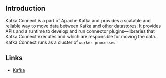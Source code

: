 ## Introduction

Kafka Connect is a part of Apache Kafka and provides a scalable and reliable way to move data between Kafka and other datastores.
It provides APIs and a runtime to develop and run connector plugins—libraries that Kafka Connect executes and which are responsible for moving the data. 
Kafka Connect runs as a cluster of `worker processes`.



## Links

- [Kafka](/docs/CS/MQ/Kafka/Kafka.md)
